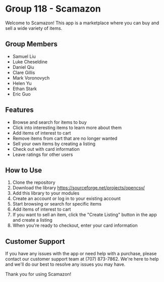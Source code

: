 # Group 118 - Scamazon

Welcome to Scamazon! This app is a marketplace where you can buy and sell a wide variety of items.

## Group Members
- Samuel Liu
- Luke Cheseldine
- Daniel Qiu
- Clare Gillis
- Mark Voronovych
- Helen Yu
- Ethan Stark
- Eric Guo

## Features

- Browse and search for items to buy
- Click into interesting items to learn more about them
- Add items of interest to cart
- Remove items from cart that are no longer wanted
- Sell your own items by creating a listing
- Check out with card information
- Leave ratings for other users

## How to Use

1. Clone the repository
2. Download the library https://sourceforge.net/projects/opencsv/ 
3. Add this library to your modules
2. Create an account or log in to your existing account
3. Start browsing or search for specific items
4. Add items of interest to cart
5. If you want to sell an item, click the "Create Listing" button in the app and create a listing
6. When you're ready to checkout, enter your card information

## Customer Support

If you have any issues with the app or need help with a purchase, please contact our customer support team at (707) 873-7862. We're here to help and we'll do our best to resolve any issues you may have.

Thank you for using Scamazon!
